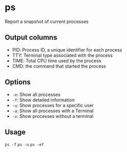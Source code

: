 # ps

Report a snapshot of current processes

## Output columns

- PID: Process ID, a unique identifier for each process
- TTY: Terminal type associated with the process
- TIME: Total CPU time used by the process
- CMD: the command that started the process


## Options


- `-e`: Show all processes
- `-f`: Show detailed information
- `-u`: Show processes for a specific user 
- `-a`: Show all processes with a Terminal
- `-x`: Show processes without a terminal


## Usage


`ps -f`
`ps -u`
`ps -ef`
